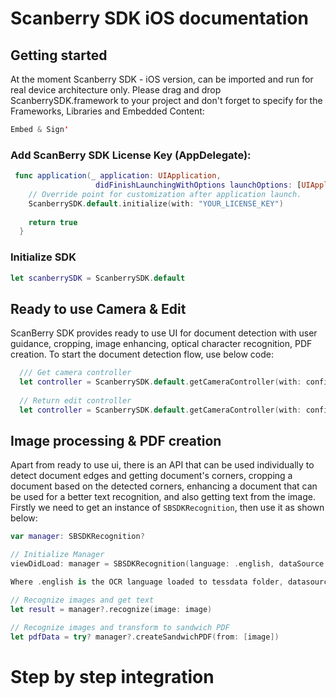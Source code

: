 # Scanberry SDK iOS documentation

## Getting started

At the moment Scanberry SDK - iOS version, can be imported and run for real device architecture only. Please drag and drop ScanberrySDK.framework to your project and don't forget to specify for the Frameworks, Libraries and Embedded Content:

```Swift
Embed & Sign'
```

### Add ScanBerry SDK License Key (AppDelegate):

```Swift
 func application(_ application: UIApplication,
                   didFinishLaunchingWithOptions launchOptions: [UIApplication.LaunchOptionsKey: Any]?) -> Bool {
    // Override point for customization after application launch.
    ScanberrySDK.default.initialize(with: "YOUR_LICENSE_KEY")
    
    return true
  }
```

### Initialize SDK

```Swift
let scanberrySDK = ScanberrySDK.default
```

## Ready to use Camera & Edit
ScanBerry SDK provides ready to use UI for document detection with user guidance, cropping, image enhancing, optical character recognition, PDF creation. 
To start the document detection flow, use below code:
```Swift
  /// Get camera controller
  let controller = ScanberrySDK.default.getCameraController(with: configuration, delegate: self, image: nil)
  
  // Return edit controller
  let controller = ScanberrySDK.default.getCameraController(with: configuration, delegate: self, image: image)
```


## Image processing & PDF creation
Apart from ready to use ui, there is an API that can be used individually to detect document edges and getting document's corners, cropping a document based on the detected corners, enhancing a document that can be used for a better text recognition, and also getting text from the image.
Firstly we need to get an instance of `SBSDKRecognition`, then use it as shown below:
```swift
var manager: SBSDKRecognition?

// Initialize Manager
viewDidLoad: manager = SBSDKRecognition(language: .english, dataSource: Bundle.main, engineMode: .tesseractOnly)

Where .english is the OCR language loaded to tessdata folder, datasource is the bundle where you have loaded the tessdata folder with languages and engineMode - is the advanced recognition capability

// Recognize images and get text
let result = manager?.recognize(image: image)

// Recognize images and transform to sandwich PDF
let pdfData = try? manager?.createSandwichPDF(from: [image])
```

# Step by step integration


